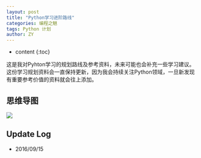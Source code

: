 ```yaml
---
layout: post
title: "Python学习进阶路线"
categories: 编程之魅
tags: Python 计划
author: ZY
---
```


* content
{:toc}

这是我对Pyhton学习的规划路线及参考资料，未来可能也会补充一些学习建议。这份学习规划资料会一直保持更新，因为我会持续关注Python领域，一旦新发现有重要参考价值的资料就会往上添加。




## 思维导图
![](https://raw.githubusercontent.com/woaielf/woaielf.github.io/master/_posts/Pic/1609/160915-1.png)



## Update Log
- 2016/09/15